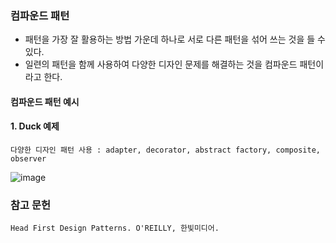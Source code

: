 ### 컴파운드 패턴

* 패턴을 가장 잘 활용하는 방법 가운데 하나로 서로 다른 패턴을 섞어 쓰는 것을 들 수 있다.
* 일련의 패턴을 함께 사용하여 다양한 디자인 문제를 해결하는 것을 컴파운드 패턴이라고 한다.
  
#### 컴파운드 패턴 예시

#### 1. Duck 예제
	다양한 디자인 패턴 사용 : adapter, decorator, abstract factory, composite, observer 
![image](https://user-images.githubusercontent.com/28583661/99894702-b3b58b00-2cc9-11eb-8e0a-6cd37345f1b7.png)

### 참고 문헌

	Head First Design Patterns. O'REILLY, 한빛미디어.  
